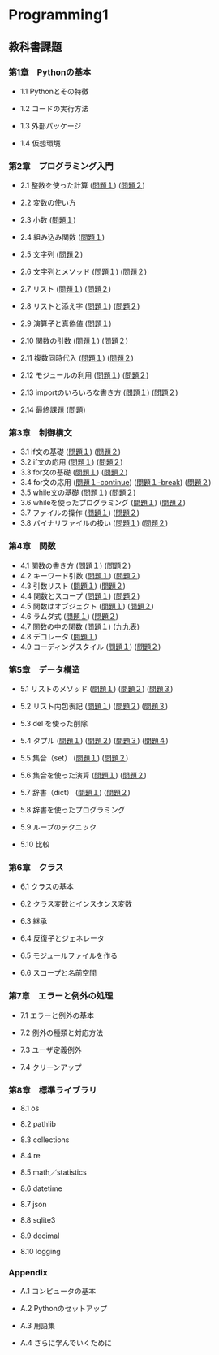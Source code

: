 # Programming1

## 教科書課題

### 第1章　Pythonの基本

* 1.1 Pythonとその特徴

* 1.2 コードの実行方法

* 1.3 外部パッケージ

* 1.4 仮想環境

### 第2章　プログラミング入門

* 2.1 整数を使った計算
([問題１](CHAPTER02/Q2_1_1.py))
([問題２](CHAPTER02/Q2_1_2.py))
* 2.2 変数の使い方

* 2.3 小数
([問題１](CHAPTER02/Q2_3_1.py))
* 2.4 組み込み関数
([問題１](CHAPTER02/Q2_4_1.py))
* 2.5 文字列
([問題２](CHAPTER02/Q2_5_2.py))
* 2.6 文字列とメソッド
([問題１](CHAPTER02/Q2_6_1.py))
([問題２](CHAPTER02/Q2_6_2.py))
* 2.7 リスト
([問題１](CHAPTER02/Q2_7_1.py))
([問題２](CHAPTER02/Q2_7_2.py))
* 2.8 リストと添え字
([問題１](CHAPTER02/Q2_8_1.py))
([問題２](CHAPTER02/Q2_8_2.py))
* 2.9 演算子と真偽値
([問題１](CHAPTER02/Q2_9_1.py))
* 2.10 関数の引数
([問題１](CHAPTER02/Q2_10_1.py))
([問題２](CHAPTER02/Q2_10_2.py))
* 2.11 複数同時代入
([問題１](CHAPTER02/Q2_11_1.py))
([問題２](CHAPTER02/Q2_11_2.py))
* 2.12 モジュールの利用
([問題１](CHAPTER02/Q2_12_1.py))
([問題２](CHAPTER02/Q2_12_2.py))
* 2.13 importのいろいろな書き方
([問題１](CHAPTER02/Q2_13_1.py))
([問題２](CHAPTER02/Q2_13_2.py))
* 2.14 最終課題
([問題](CHAPTER02/Q2_final.py))
### 第3章　制御構文

* 3.1 if文の基礎
([問題１](CHAPTER03/Q3_1_1.py))
([問題２](CHAPTER03/Q3_1_2.py))
* 3.2 if文の応用
([問題１](CHAPTER03/Q3_2_1.py))
([問題２](CHAPTER03/Q3_2_2.py))
* 3.3 for文の基礎
([問題１](CHAPTER03/Q3_3_1.py))
([問題２](CHAPTER03/Q3_3_2.py))
* 3.4 for文の応用
([問題１-continue](CHAPTER03/Q3_4_1_continue.py))
([問題１-break](CHAPTER03/Q3_4_1_break.py))
([問題２](CHAPTER03/Q3_4_2.py))
* 3.5 while文の基礎
([問題１](CHAPTER03/Q3_5_1.py))
([問題２](CHAPTER03/Q3_5_2.py))
* 3.6 whileを使ったプログラミング
([問題１](CHAPTER03/Q3_6_1.py))
([問題２](CHAPTER03/Q3_6_2.py))
* 3.7 ファイルの操作
([問題１](CHAPTER03/Q3_7_1.py))
([問題２](CHAPTER03/Q3_7_2.py))
* 3.8 バイナリファイルの扱い
([問題１](CHAPTER03/Q3_8_1.py))
([問題２](CHAPTER03/Q3_8_2.py))
### 第4章　関数

* 4.1 関数の書き方
([問題１](CHAPTER04/Q4_1_1.py))
([問題２](CHAPTER04/Q4_1_2.py))
* 4.2 キーワード引数
([問題１](CHAPTER04/Q4_2_1.py))
([問題２](CHAPTER04/Q4_2_2.py))
* 4.3 引数リスト
([問題１](CHAPTER04/Q4_3_1.py))
([問題２](CHAPTER04/Q4_3_2.py))
* 4.4 関数とスコープ
([問題１](CHAPTER04/Q4_4_1.py))
([問題２](CHAPTER04/Q4_4_2.py))
* 4.5 関数はオブジェクト
([問題１](CHAPTER04/Q4_5_1.py))
([問題２](CHAPTER04/Q4_5_2.py))
* 4.6 ラムダ式
([問題１](CHAPTER04/Q4_6_1.py))
([問題２](CHAPTER04/Q4_6_2.py))
* 4.7 関数の中の関数
([問題１](CHAPTER04/Q4_7_1.py))
([九九表](CHAPTER04/Q4_kuku.py))
* 4.8 デコレータ
([問題１](CHAPTER04/Q4_8_1.py))
* 4.9 コーディングスタイル
([問題１](CHAPTER04/Q4_9_1.py))
([問題２](CHAPTER04/Q4_9_2.py))
### 第5章　データ構造

* 5.1 リストのメソッド
([問題１](CHAPTER05/Q5_1_1.py))
([問題２](CHAPTER05/Q5_1_2.py))
([問題３](CHAPTER05/Q5_1_3.py))
* 5.2 リスト内包表記
([問題１](CHAPTER05/Q5_2_1.py))
([問題２](CHAPTER05/Q5_2_2.py))
([問題３](CHAPTER05/Q5_2_3.py))
* 5.3 del を使った削除

* 5.4 タプル
([問題１](CHAPTER05/Q5_4_1.py))
([問題２](CHAPTER05/Q5_4_2.py))
([問題３](CHAPTER05/Q5_4_3.py))
([問題４](CHAPTER05/Q5_4_4.py))
* 5.5 集合（set）
([問題１](CHAPTER05/Q5_5_1.py))
([問題２](CHAPTER05/Q5_5_2.py))
* 5.6 集合を使った演算
([問題１](CHAPTER05/Q5_6_1.py))
([問題２](CHAPTER05/Q5_6_2.py))
* 5.7 辞書（dict）
([問題１](CHAPTER05/Q5_7_1.py))
([問題２](CHAPTER05/Q5_7_2.py))
* 5.8 辞書を使ったプログラミング

* 5.9 ループのテクニック

* 5.10 比較

### 第6章　クラス

* 6.1 クラスの基本

* 6.2 クラス変数とインスタンス変数

* 6.3 継承

* 6.4 反復子とジェネレータ

* 6.5 モジュールファイルを作る

* 6.6 スコープと名前空間

### 第7章　エラーと例外の処理

* 7.1 エラーと例外の基本

* 7.2 例外の種類と対応方法

* 7.3 ユーザ定義例外

* 7.4 クリーンアップ

### 第8章　標準ライブラリ

* 8.1 os

* 8.2 pathlib

* 8.3 collections

* 8.4 re

* 8.5 math／statistics

* 8.6 datetime

* 8.7 json

* 8.8 sqlite3

* 8.9 decimal

* 8.10 logging

### Appendix

* A.1 コンピュータの基本

* A.2 Pythonのセットアップ

* A.3 用語集

* A.4 さらに学んでいくために
